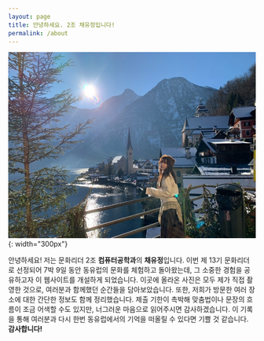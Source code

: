 ```yaml
---
layout: page
title: 안녕하세요. 2조 채유정입니다!
permalink: /about
---
```


![이미지](/assets/img/dbwjd-1.jpg "채유정-1"){: width="300px"}

안녕하세요! 저는 문화리더 2조 **컴퓨터공학과**의 **채유정**입니다. 이번 제 13기 문화리더로 선정되어 7박 9일 동안 동유럽의 문화를 체험하고 돌아왔는데, 그 소중한 경험을 공유하고자 이 웹사이트를 개설하게 되었습니다. 이곳에 올라온 사진은 모두 제가 직접 촬영한 것으로, 여러분과 함께했던 순간들을 담아보았습니다. 또한, 저희가 방문한 여러 장소에 대한 간단한 정보도 함께 정리했습니다. 제출 기한이 촉박해 맞춤법이나 문장의 흐름이 조금 어색할 수도 있지만, 너그러운 마음으로 읽어주시면 감사하겠습니다. 이 기록을 통해 여러분과 다시 한번 동유럽에서의 기억을 떠올릴 수 있다면 기쁠 것 같습니다. **감사합니다!**
